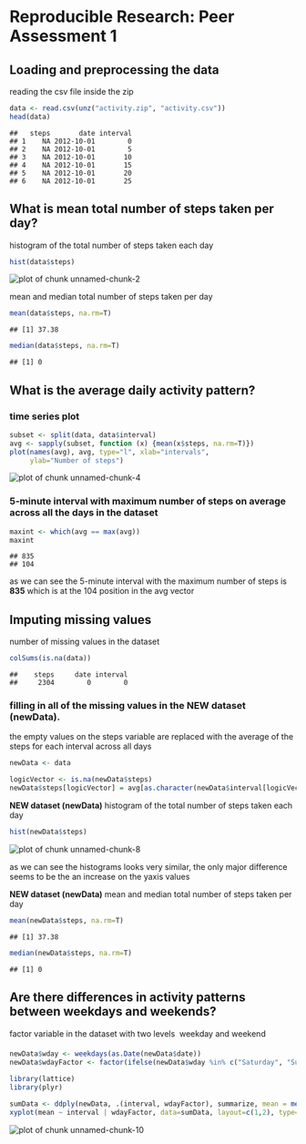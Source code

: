 # Reproducible Research: Peer Assessment 1

## Loading and preprocessing the data
reading the csv file inside the zip

```r
data <- read.csv(unz("activity.zip", "activity.csv"))
head(data)
```

```
##   steps       date interval
## 1    NA 2012-10-01        0
## 2    NA 2012-10-01        5
## 3    NA 2012-10-01       10
## 4    NA 2012-10-01       15
## 5    NA 2012-10-01       20
## 6    NA 2012-10-01       25
```


## What is mean total number of steps taken per day?

histogram of the total number of steps taken each day

```r
hist(data$steps)
```

![plot of chunk unnamed-chunk-2](figure/unnamed-chunk-2.png) 

mean and median total number of steps taken per day

```r
mean(data$steps, na.rm=T)
```

```
## [1] 37.38
```

```r
median(data$steps, na.rm=T)
```

```
## [1] 0
```

## What is the average daily activity pattern?
### time series plot

```r
subset <- split(data, data$interval)
avg <- sapply(subset, function (x) {mean(x$steps, na.rm=T)})
plot(names(avg), avg, type="l", xlab="intervals",
     ylab="Number of steps")
```

![plot of chunk unnamed-chunk-4](figure/unnamed-chunk-4.png) 

### 5-minute interval with maximum number of steps on average across all the days in the dataset

```r
maxint <- which(avg == max(avg))
maxint
```

```
## 835 
## 104
```

as we can see the 5-minute interval with the maximum number of steps is **835** which is at the 104 position in the avg vector

## Imputing missing values

number of missing values in the dataset

```r
colSums(is.na(data))
```

```
##    steps     date interval 
##     2304        0        0
```

### filling in all of the missing values in the **NEW dataset (newData)**.
the empty values on the steps variable are replaced with the average of the steps for each interval across all days

```r
newData <- data

logicVector <- is.na(newData$steps)
newData$steps[logicVector] = avg[as.character(newData$interval[logicVector])]
```

**NEW dataset (newData)** histogram of the total number of steps taken each day 

```r
hist(newData$steps)
```

![plot of chunk unnamed-chunk-8](figure/unnamed-chunk-8.png) 

as we can see the histograms looks very similar, the only major difference seems to be the an increase on the yaxis values

**NEW dataset (newData)** mean and median total number of steps taken per day

```r
mean(newData$steps, na.rm=T)
```

```
## [1] 37.38
```

```r
median(newData$steps, na.rm=T)
```

```
## [1] 0
```

## Are there differences in activity patterns between weekdays and weekends?

factor variable in the dataset with two levels  weekday and weekend

```r
newData$wday <- weekdays(as.Date(newData$date))
newData$wdayFactor <- factor(ifelse(newData$wday %in% c("Saturday", "Sunday"),"weekend", "weekday"))

library(lattice)
library(plyr)

sumData <- ddply(newData, .(interval, wdayFactor), summarize, mean = mean(steps))
xyplot(mean ~ interval | wdayFactor, data=sumData, layout=c(1,2), type="l", ylab="Number of steps")
```

![plot of chunk unnamed-chunk-10](figure/unnamed-chunk-10.png) 
